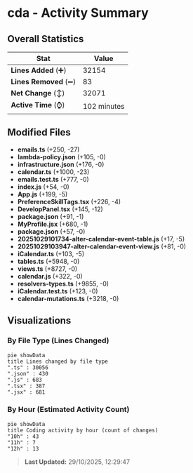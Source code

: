 # cda - Activity Summary 

## Overall Statistics

| Stat                   | Value                                                             |
| ---------------------- | ----------------------------------------------------------------- |
| **Lines Added** (➕)   | 32154                                          |
| **Lines Removed** (➖) | 83                                        |
| **Net Change** (↕)    | 32071                |
| **Active Time** (⌚)   | 102 minutes |


## Modified Files
- **emails.ts** (+250, -27)
- **lambda-policy.json** (+105, -0)
- **infrastructure.json** (+176, -0)
- **calendar.ts** (+1000, -23)
- **emails.test.ts** (+777, -0)
- **index.js** (+54, -0)
- **App.js** (+199, -5)
- **PreferenceSkillTags.tsx** (+226, -4)
- **DevelopPanel.tsx** (+145, -12)
- **package.json** (+91, -1)
- **MyProfile.jsx** (+680, -1)
- **package.json** (+57, -0)
- **20251029101734-alter-calendar-event-table.js** (+17, -5)
- **20251029103947-alter-calendar-event-view.js** (+81, -0)
- **iCalendar.ts** (+103, -5)
- **tables.ts** (+5948, -0)
- **views.ts** (+8727, -0)
- **calendar.js** (+322, -0)
- **resolvers-types.ts** (+9855, -0)
- **iCalendar.test.ts** (+123, -0)
- **calendar-mutations.ts** (+3218, -0)

## Visualizations

### By File Type (Lines Changed)

```mermaid
pie showData
title Lines changed by file type
".ts" : 30056
".json" : 430
".js" : 683
".tsx" : 387
".jsx" : 681
```

### By Hour (Estimated Activity Count)

```mermaid
pie showData
title Coding activity by hour (count of changes)
"10h" : 43
"11h" : 7
"12h" : 13
```


> **Last Updated:** 29/10/2025, 12:29:47